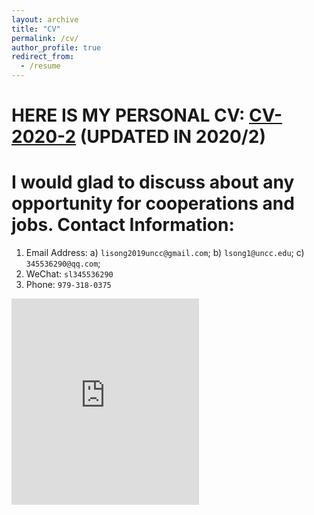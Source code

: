 ```yaml
---
layout: archive
title: "CV"
permalink: /cv/
author_profile: true
redirect_from:
  - /resume
---
```


# HERE IS MY PERSONAL CV: [CV-2020-2](https://github.com/lisong2019/lisong.github.io/blob/master/files/Li-SONG-CV-%202.pdf)  (UPDATED IN 2020/2)

I would glad to discuss about any opportunity for cooperations and jobs.
Contact Information:
======
1. Email Address: a) `lisong2019uncc@gmail.com`; b) `lsong1@uncc.edu`; c) `345536290@qq.com`;
1. WeChat: `sl345536290`
1. Phone: `979-318-0375 `

<embed src="https://github.com/lisong2019/lisong.github.io/blob/master/files/Li-SONG-CV-%202.pdf" type="application/pdf" height="330px"/>
